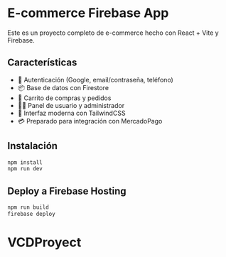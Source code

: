 
# E-commerce Firebase App

Este es un proyecto completo de e-commerce hecho con React + Vite y Firebase.

## Características

- 🔐 Autenticación (Google, email/contraseña, teléfono)
- 📦 Base de datos con Firestore
- 🛒 Carrito de compras y pedidos
- 🧑‍💼 Panel de usuario y administrador
- 🎨 Interfaz moderna con TailwindCSS
- 💳 Preparado para integración con MercadoPago

## Instalación

```bash
npm install
npm run dev
```

## Deploy a Firebase Hosting

```bash
npm run build
firebase deploy
```
# VCDProyect
